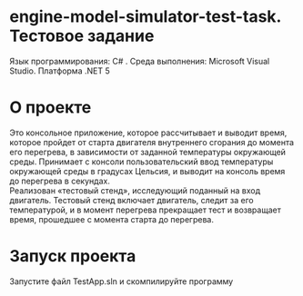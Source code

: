 # engine-model-simulator-test-task. Тестовое задание
Язык программирования:  C# . Среда выполнения: Microsoft Visual Studio. Платформа .NET 5
# О проекте
Это консольное приложение, которое рассчитывает и выводит время, которое пройдет от старта двигателя внутреннего сгорания до момента его перегрева, в зависимости от заданной температуры окружающей среды. Принимает с консоли пользовательский ввод температуры окружающей среды в градусах Цельсия, и выводит на консоль время до перегрева в секундах.  
Реализован «тестовый стенд», исследующий поданный на вход двигатель. Тестовый стенд  включает двигатель, следит за его температурой, и в момент перегрева прекращает тест и возвращает время, прошедшее с момента старта до перегрева. 
# Запуск проекта
Запустите файл TestApp.sln  и скомпилируйте программу
